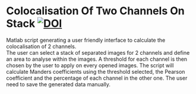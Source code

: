 # Colocalisation Of Two Channels On Stack [![DOI](https://zenodo.org/badge/371705547.svg)](https://zenodo.org/badge/latestdoi/371705547)


Matlab script generating a user friendly interface to calculate the colocalisation of 2 channels.  
The user can select a stack of separated images for 2 channels and define an area to analyse within the images.
A threshold for each channel is then chosen by the user to apply on every opened images.
The script will calculate Manders coefficients using the threshold selected, the Pearson coefficient and the percentage of each channel in the other one.
The user need to save the generated data manually.
